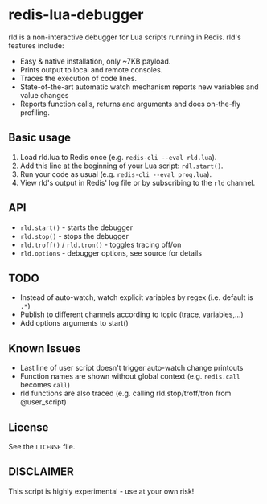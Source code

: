 redis-lua-debugger
==================
rld is a non-interactive debugger for Lua scripts running in Redis. rld's features include:
- Easy & native installation, only ~7KB payload.
- Prints output to local and remote consoles.
- Traces the execution of code lines.
- State-of-the-art automatic watch mechanism reports new variables and value changes
- Reports function calls, returns and arguments and does on-the-fly profiling.

Basic usage
-----------
 1. Load rld.lua to Redis once (e.g. `redis-cli --eval rld.lua`).
 2. Add this line at the beginning of your Lua script: `rdl.start()`.
 3. Run your code as usual (e.g. `redis-cli --eval prog.lua`).
 4. View rld's output in Redis' log file or by subscribing to the `rld` channel.

API
---
- `rld.start()` - starts the debugger
- `rld.stop()` - stops the debugger
- `rld.troff()` / `rld.tron()` - toggles tracing off/on
- `rld.options` - debugger options, see source for details

TODO
----
- Instead of auto-watch, watch explicit variables by regex (i.e. default is `.*`)
- Publish to different channels according to topic (trace, variables,...)
- Add options arguments to start()

Known Issues
------------
- Last line of user script doesn't trigger auto-watch change printouts
- Function names are shown without global context (e.g. `redis.call` becomes `call`)
- rld functions are also traced (e.g. calling rld.stop/troff/tron from @user_script)

License
-------
See the `LICENSE` file.

DISCLAIMER
----------
This script is highly experimental - use at your own risk!
